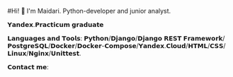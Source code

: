 <!-- [![Typing SVG](https://readme-typing-svg.herokuapp.com?color=%2336BCF7&lines=Hi-there!)](https://t.me/maidaritsydenov) -->

#Hi! 👋 I'm Maidari. Python-developer and junior analyst.

𝗬𝗮𝗻𝗱𝗲𝘅.𝗣𝗿𝗮𝗰𝘁𝗶𝗰𝘂𝗺 𝗴𝗿𝗮𝗱𝘂𝗮𝘁𝗲

𝗟𝗮𝗻𝗴𝘂𝗮𝗴𝗲𝘀 𝗮𝗻𝗱 𝗧𝗼𝗼𝗹𝘀: 𝗣𝘆𝘁𝗵𝗼𝗻/𝗗𝗷𝗮𝗻𝗴𝗼/𝗗𝗷𝗮𝗻𝗴𝗼 𝗥𝗘𝗦𝗧 𝗙𝗿𝗮𝗺𝗲𝘄𝗼𝗿𝗸/𝗣𝗼𝘀𝘁𝗴𝗿𝗲𝗦𝗤𝗟/𝗗𝗼𝗰𝗸𝗲𝗿/𝗗𝗼𝗰𝗸𝗲𝗿-𝗖𝗼𝗺𝗽𝗼𝘀𝗲/𝗬𝗮𝗻𝗱𝗲𝘅.𝗖𝗹𝗼𝘂𝗱/𝗛𝗧𝗠𝗟/𝗖𝗦𝗦/𝗟𝗶𝗻𝘂𝘅/𝗡𝗴𝗶𝗻𝘅/𝗨𝗻𝗶𝘁𝘁𝗲𝘀𝘁.

𝗖𝗼𝗻𝘁𝗮𝗰𝘁 𝗺𝗲:



<!-- 
![MySQL](https://img.shields.io/badge/mysql-%2300f.svg?style=for-the-badge&logo=mysql&logoColor=white)
![Postgres](https://img.shields.io/badge/postgres-%23316192.svg?style=for-the-badge&logo=postgresql&logoColor=white)
![Django](https://img.shields.io/badge/django-%23092E20.svg?style=for-the-badge&logo=django&logoColor=white)
![Pandas](https://img.shields.io/badge/pandas-%23150458.svg?style=for-the-badge&logo=pandas&logoColor=white)
![TensorFlow](https://img.shields.io/badge/TensorFlow-%23FF6F00.svg?style=for-the-badge&logo=TensorFlow&logoColor=white)
![NumPy](https://img.shields.io/badge/numpy-%23013243.svg?style=for-the-badge&logo=numpy&logoColor=white)
![Selenium](https://img.shields.io/badge/-selenium-%43B02A?style=for-the-badge&logo=selenium&logoColor=white)
![FastAPI](https://img.shields.io/badge/FastAPI-005571?style=for-the-badge&logo=fastapi)
![HTML5](https://img.shields.io/badge/html5-%23E34F26.svg?style=for-the-badge&logo=html5&logoColor=white)
![Python](https://img.shields.io/badge/python-3670A0?style=for-the-badge&logo=python&logoColor=ffdd54)
![Ubuntu](https://img.shields.io/badge/Ubuntu-E95420?style=for-the-badge&logo=ubuntu&logoColor=white)
![Gunicorn](https://img.shields.io/badge/gunicorn-%298729.svg?style=for-the-badge&logo=gunicorn&logoColor=white)
![Nginx](https://img.shields.io/badge/nginx-%23009639.svg?style=for-the-badge&logo=nginx&logoColor=white)
![Figma](https://img.shields.io/badge/figma-%23F24E1E.svg?style=for-the-badge&logo=figma&logoColor=white)
![Heroku](https://img.shields.io/badge/heroku-%23430098.svg?style=for-the-badge&logo=heroku&logoColor=white)
![GitHub Actions](https://img.shields.io/badge/github%20actions-%232671E5.svg?style=for-the-badge&logo=githubactions&logoColor=white) -->


<!-- ### My stats:
[![Top Langs](https://github-readme-stats.vercel.app/api/top-langs/?username=maidaritsydenov&layout=compact)](https://github.com/maidaritsydenov/github-readme-stats)


### Random jokes:
![Jokes Card](https://readme-jokes.vercel.app/api) -->

<!-- ![image](https://github.com/maidaritsydenov/MaidariTs/blob/main/giphy.gif) -->